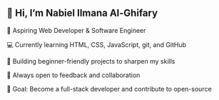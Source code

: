 ## 👋 Hi, I’m Nabiel Ilmana Al-Ghifary

🌱 Aspiring Web Developer & Software Engineer

💻 Currently learning HTML, CSS, JavaScript, git, and GitHub

🔧 Building beginner-friendly projects to sharpen my skills

📘 Always open to feedback and collaboration

🎯 Goal: Become a full-stack developer and contribute to open-source

